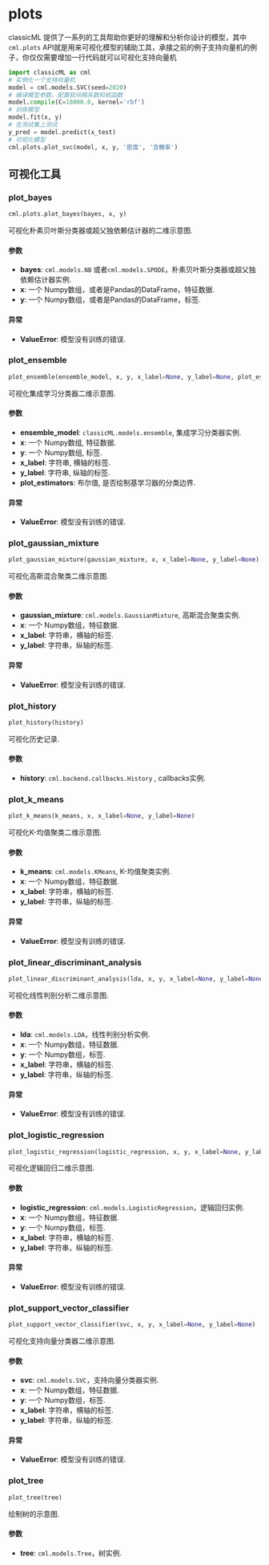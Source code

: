 # plots

classicML 提供了一系列的工具帮助你更好的理解和分析你设计的模型，其中```cml.plots``` API就是用来可视化模型的辅助工具，承接之前的例子支持向量机的例子，你仅仅需要增加一行代码就可以可视化支持向量机

```python
import classicML as cml
# 实例化一个支持向量机
model = cml.models.SVC(seed=2020)
# 编译模型参数，配置软间隔系数和核函数
model.compile(C=10000.0, kernel='rbf')
# 训练模型
model.fit(x, y)
# 在测试集上测试
y_pred = model.predict(x_test)
# 可视化模型
cml.plots.plot_svc(model, x, y, '密度', '含糖率')
```

## 可视化工具

### plot_bayes

```python
cml.plots.plot_bayes(bayes, x, y)
```

 可视化朴素贝叶斯分类器或超父独依赖估计器的二维示意图.

#### 参数

* <b>bayes</b>: ```cml.models.NB``` 或者```cml.models.SPODE```，朴素贝叶斯分类器或超父独依赖估计器实例.
* <b>x</b>: 一个 Numpy数组，或者是Pandas的DataFrame，特征数据.
* <b>y</b>: 一个 Numpy数组，或者是Pandas的DataFrame，标签.

#### 异常

* <b>ValueError</b>: 模型没有训练的错误.

### plot_ensemble

```python
plot_ensemble(ensemble_model, x, y, x_label=None, y_label=None, plot_estimators=False)
```

可视化集成学习分类器二维示意图.

#### 参数

* <b>ensemble_model</b>: `classicML.models.ensemble`, 集成学习分类器实例.
* <b>x</b>: 一个 Numpy数组, 特征数据.
* <b>y</b>: 一个 Numpy数组, 标签.
* <b>x_label</b>: 字符串, 横轴的标签.
* <b>y_label</b>: 字符串, 纵轴的标签.
* <b>plot_estimators</b>: 布尔值, 是否绘制基学习器的分类边界.

#### 异常

* <b>ValueError</b>: 模型没有训练的错误.

### plot_gaussian_mixture

```python
plot_gaussian_mixture(gaussian_mixture, x, x_label=None, y_label=None)
```

可视化高斯混合聚类二维示意图.

#### 参数

* <b>gaussian_mixture</b>: `cml.models.GaussianMixture`, 高斯混合聚类实例.
* <b>x</b>: 一个 Numpy数组，特征数据.
* <b>x_label</b>: 字符串，横轴的标签.
* <b>y_label</b>: 字符串，纵轴的标签.

#### 异常

* <b>ValueError</b>: 模型没有训练的错误.

### plot_history

```python
plot_history(history)
```

可视化历史记录.

#### 参数

* <b>history</b>: ```cml.backend.callbacks.History``` , callbacks实例.

### plot_k_means

```python
plot_k_means(k_means, x, x_label=None, y_label=None)
```

可视化K-均值聚类二维示意图.

#### 参数

* <b>k_means</b>: ```cml.models.KMeans```, K-均值聚类实例.
* <b>x</b>: 一个 Numpy数组，特征数据.
* <b>x_label</b>: 字符串，横轴的标签.
* <b>y_label</b>: 字符串，纵轴的标签.

#### 异常

* <b>ValueError</b>: 模型没有训练的错误.

### plot_linear_discriminant_analysis

```python
plot_linear_discriminant_analysis(lda, x, y, x_label=None, y_label=None)  # 可以使用缩写 plot_lda()
```

可视化线性判别分析二维示意图.

#### 参数

* <b>lda</b>: ```cml.models.LDA```，线性判别分析实例.
* <b>x</b>: 一个 Numpy数组，特征数据.
* <b>y</b>: 一个 Numpy数组，标签.
* <b>x_label</b>: 字符串，横轴的标签.
* <b>y_label</b>: 字符串，纵轴的标签.

#### 异常

* <b>ValueError</b>: 模型没有训练的错误.

### plot_logistic_regression

```python
plot_logistic_regression(logistic_regression, x, y, x_label=None, y_label=None)
```

可视化逻辑回归二维示意图.

#### 参数

* <b>logistic_regression</b>: ```cml.models.LogisticRegression```，逻辑回归实例.
* <b>x</b>: 一个 Numpy数组，特征数据.
* <b>y</b>: 一个 Numpy数组，标签.
* <b>x_label</b>: 字符串，横轴的标签.
* <b>y_label</b>: 字符串，纵轴的标签.

#### 异常

* <b>ValueError</b>: 模型没有训练的错误.

### plot_support_vector_classifier

```python
plot_support_vector_classifier(svc, x, y, x_label=None, y_label=None)  # 可以使用缩写 plot_svc()
```

可视化支持向量分类器二维示意图.

#### 参数

* <b>svc</b>: ```cml.models.SVC```，支持向量分类器实例.
* <b>x</b>: 一个 Numpy数组，特征数据.
* <b>y</b>: 一个 Numpy数组，标签.
* <b>x_label</b>: 字符串，横轴的标签.
* <b>y_label</b>: 字符串，纵轴的标签.

#### 异常

* <b>ValueError</b>: 模型没有训练的错误.

### plot_tree

```python
plot_tree(tree)
```

绘制树的示意图.

#### 参数

* <b>tree</b>: ```cml.models.Tree```，树实例.

